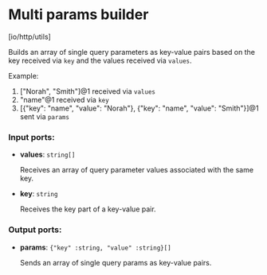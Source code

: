 # Multi params builder

[io/http/utils]

Builds an array of single query parameters as key-value pairs based on the key received via `key` and the values received via `values`.

Example:
1. ["Norah", "Smith"]@1 received via `values`
2. "name"@1 received via `key`
3. [{"key": "name", "value": "Norah"}, {"key": "name", "value": "Smith"}]@1 sent via `params`

### Input ports:

* __values__: `string[]`

    Receives an array of query parameter values associated with the same key.


* __key__: `string`

    Receives the key part of a key-value pair.

### Output ports:

* __params__: `{"key" :string, "value" :string}[]`

    Sends an array of single query params as key-value pairs.

